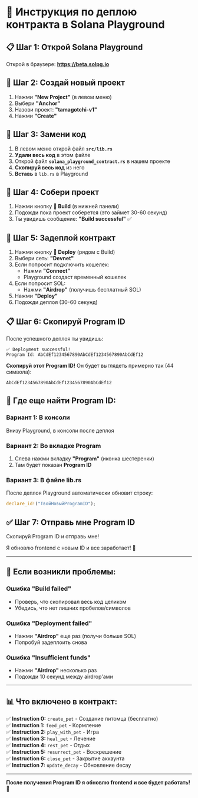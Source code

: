 # 🚀 Инструкция по деплою контракта в Solana Playground

## 📋 Шаг 1: Открой Solana Playground

Открой в браузере: **https://beta.solpg.io**

## 📂 Шаг 2: Создай новый проект

1. Нажми **"New Project"** (в левом меню)
2. Выбери **"Anchor"**
3. Назови проект: **"tamagotchi-v1"**
4. Нажми **"Create"**

## 📝 Шаг 3: Замени код

1. В левом меню открой файл **`src/lib.rs`**
2. **Удали весь код** в этом файле
3. Открой файл **`solana_playground_contract.rs`** в нашем проекте
4. **Скопируй весь код** из него
5. **Вставь** в `lib.rs` в Playground

## 🔨 Шаг 4: Собери проект

1. Нажми кнопку **🔨 Build** (в нижней панели)
2. Подожди пока проект соберется (это займет 30-60 секунд)
3. Ты увидишь сообщение: **"Build successful"** ✅

## 🚀 Шаг 5: Задеплой контракт

1. Нажми кнопку **🚀 Deploy** (рядом с Build)
2. Выбери сеть: **"Devnet"**
3. Если попросит подключить кошелек:
   - Нажми **"Connect"**
   - Playground создаст временный кошелек
4. Если попросит SOL:
   - Нажми **"Airdrop"** (получишь бесплатный SOL)
5. Нажми **"Deploy"**
6. Подожди деплоя (30-60 секунд)

## 📋 Шаг 6: Скопируй Program ID

После успешного деплоя ты увидишь:

```
✅ Deployment successful!
Program Id: AbCdEf1234567890AbCdEf1234567890AbCdEf12
```

**Скопируй этот Program ID!** Он будет выглядеть примерно так (44 символа):
```
AbCdEf1234567890AbCdEf1234567890AbCdEf12
```

## 📸 Где еще найти Program ID:

### Вариант 1: В консоли
Внизу Playground, в консоли после деплоя

### Вариант 2: Во вкладке Program
1. Слева нажми вкладку **"Program"** (иконка шестеренки)
2. Там будет показан **Program ID**

### Вариант 3: В файле lib.rs
После деплоя Playground автоматически обновит строку:
```rust
declare_id!("ТвойНовыйProgramID");
```

## ✅ Шаг 7: Отправь мне Program ID

Скопируй Program ID и отправь мне!

Я обновлю frontend с новым ID и все заработает! 🎉

---

## 🐛 Если возникли проблемы:

### Ошибка "Build failed"
- Проверь, что скопировал весь код целиком
- Убедись, что нет лишних пробелов/символов

### Ошибка "Deployment failed"
- Нажми **"Airdrop"** еще раз (получи больше SOL)
- Попробуй задеплоить снова

### Ошибка "Insufficient funds"
- Нажми **"Airdrop"** несколько раз
- Подожди 10 секунд между airdrop'ами

---

## 📊 Что включено в контракт:

✅ **Instruction 0:** `create_pet` - Создание питомца (бесплатно)  
✅ **Instruction 1:** `feed_pet` - Кормление  
✅ **Instruction 2:** `play_with_pet` - Игра  
✅ **Instruction 3:** `heal_pet` - Лечение  
✅ **Instruction 4:** `rest_pet` - Отдых  
✅ **Instruction 5:** `resurrect_pet` - Воскрешение  
✅ **Instruction 6:** `close_pet` - Закрытие аккаунта  
✅ **Instruction 7:** `update_decay` - Обновление decay  

---

**После получения Program ID я обновлю frontend и все будет работать!** 🚀
